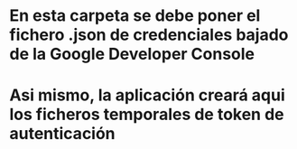 # En esta carpeta se debe poner el fichero .json de credenciales bajado de la Google Developer Console
# Asi mismo, la aplicación creará aqui los ficheros temporales de token de autenticación
